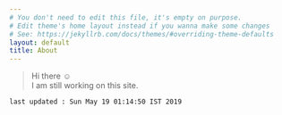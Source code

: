 ```yaml
---
# You don't need to edit this file, it's empty on purpose.
# Edit theme's home layout instead if you wanna make some changes
# See: https://jekyllrb.com/docs/themes/#overriding-theme-defaults
layout: default
title: About
---
```



> Hi there :relaxed: <br/>
> I am still working on this site. <br/>

<!--
If you would like to know more about my work experience and education, please check out my [Resume][resume-link]
-->

`last updated : Sun May 19 01:14:50 IST 2019`

[resume-link]: http://suhaas-livcd.github.io/Projects/Resume/index.html
[report-issue-link]: https://github.com/suhaas-livcd/suhaas-livcd.github.io/issues/new